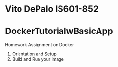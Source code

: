 # Vito DePalo IS601-852
# DockerTutorialwBasicApp
Homework Assignment on Docker
1. Orientation and Setup
2. Build and Run your image
